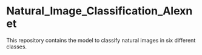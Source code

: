 # Natural_Image_Classification_Alexnet
This repository contains the model to classify natural images in six different classes.
